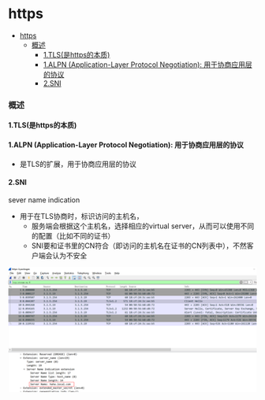 # https

<!-- @import "[TOC]" {cmd="toc" depthFrom=1 depthTo=6 orderedList=false} -->
<!-- code_chunk_output -->

- [https](#https)
    - [概述](#概述)
      - [1.TLS(是https的本质)](#1tls是https的本质)
      - [1.ALPN (Application-Layer Protocol Negotiation): 用于协商应用层的协议](#1alpn-application-layer-protocol-negotiation-用于协商应用层的协议)
      - [2.SNI](#2sni)

<!-- /code_chunk_output -->

### 概述

#### 1.TLS(是https的本质)

#### 1.ALPN (Application-Layer Protocol Negotiation): 用于协商应用层的协议
* 是TLS的扩展，用于协商应用层的协议

#### 2.SNI
sever name indication
* 用于在TLS协商时，标识访问的主机名，
  * 服务端会根据这个主机名，选择相应的virtual server，从而可以使用不同的配置（比如不同的证书）
  * SNI要和证书里的CN符合（即访问的主机名在证书的CN列表中），不然客户端会认为不安全

![](./imgs/https_01.png)
